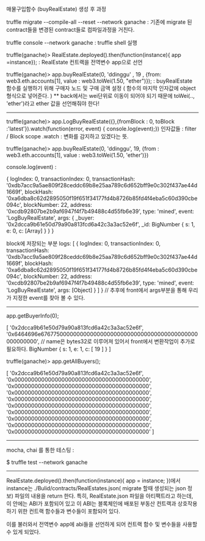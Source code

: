 매물구입함수 (buyRealEstate) 생성 후 과정

truffle migrate --compile-all --reset --network ganache 
    : 기존에 migrate 된 contract들을 변경된 contract들로 컴파일과정을 거친다. 

truffle console --network ganache 
    : truffle shell 실행 

truffle(ganache)> RealEstate.deployed().then(function(instance){ app =instance});
    : RealEstate 컨트랙을 전역변수 app으로 선언

truffle(ganache)> app.buyRealEstate(0, 'ddinggu' , 19 , {from: web3.eth.accounts[1], value : web3.toWei(1.50, "ether")});
    : buyRealEstate 함수를 실행하기 위해 구매자 노드 및 구매 금액 설정 ( 함수의 마지막 인자값에 object 형식으로 넣어준다. )
      ** back에서는 wei단위로 이동이 되어야 되기 때문에 toWei(.., 'ether')라고 ether 값을 선언해줘야 한다!

-------------------

truffle(ganache)> app.LogBuyRealEstate({},{fromBlock : 0, toBlock :'latest'}).watch(function(error, event) { console.log(event);})
    인자값들 : filter / Block scope
    .watch : 변화를 감지하고 있겠다는 뜻. 

truffle(ganache)> app.buyRealEstate(0, 'ddinggu', 19, {from : web3.eth.accounts[1], value : web3.toWei(1.50, 'ether')})

console.log(event) : 

{ logIndex: 0,
  transactionIndex: 0,
  transactionHash: '0xdb7acc9a5ae809f28ceddc69b8e25aa789c6d652bff9e0c302f437ae44d1669f',
  blockHash: '0xa6dba8c62d2895050f19f651f34177fd4b8726b85fd4f4eba5c60d390cbe094c',
  blockNumber: 22,
  address: '0xcdb92807be2b9af6947f4f7b49488c4d55fb6e39',
  type: 'mined',
  event: 'LogBuyRealEstate',
  args:
   { _buyer: '0x2dcca9b61e50d79a90a813fcd6a42c3a3ac52e6f',
     _id: BigNumber { s: 1, e: 0, c: [Array] } } }


block에 저장되는 부분 
logs:
   [ { logIndex: 0,
       transactionIndex: 0,
       transactionHash: '0xdb7acc9a5ae809f28ceddc69b8e25aa789c6d652bff9e0c302f437ae44d1669f',
       blockHash: '0xa6dba8c62d2895050f19f651f34177fd4b8726b85fd4f4eba5c60d390cbe094c',
       blockNumber: 22,
       address: '0xcdb92807be2b9af6947f4f7b49488c4d55fb6e39',
       type: 'mined',
       event: 'LogBuyRealEstate',
       args: [Object] } ] } // 추후에 front에서 args부분을 통해 우리가 지정한 event를 찾아 볼 수 있다. 



--------------------------

app.getBuyerInfo(0);

[ '0x2dcca9b61e50d79a90a813fcd6a42c3a3ac52e6f',
  '0x6464696e67677500000000000000000000000000000000000000000000000000', // name은 bytes32로 이루어져 있어서 front에서 변환작업이 추가로 필요하다. 
  BigNumber { s: 1, e: 1, c: [ 19 ] } ]

  truffle(ganache)> app.getAllBuyers();

[ '0x2dcca9b61e50d79a90a813fcd6a42c3a3ac52e6f',
  '0x0000000000000000000000000000000000000000',
  '0x0000000000000000000000000000000000000000',
  '0x0000000000000000000000000000000000000000',
  '0x0000000000000000000000000000000000000000',
  '0x0000000000000000000000000000000000000000',
  '0x0000000000000000000000000000000000000000',
  '0x0000000000000000000000000000000000000000',
  '0x0000000000000000000000000000000000000000',
  '0x0000000000000000000000000000000000000000' ]

------------

mocha, chai 를 통한 테스팅 : 

$  truffle test --network ganache

---------------

RealEstate.deployed().then(function(instance){ app = instance; })에서 
instance는 ./Bulid/contracts/RealEstates.json( migrate 할때 생성되는 json 정보) 파일의 내용을 return 한다. 
특히, RealEstate.json 파일을 아티팩트라고 하는데, 이 안에는 ABI가 포함되어 있고 이 ABI는 블록체인에 배포된 부동산 컨트랙과 
상호작용하기 위한 컨트랙 함수들과 변수들이 포함되어 있다. 

이를 불러와서 전역변수 app에 abi들을 선언하게 되어 컨트랙 함수 및 변수들을 사용할 수 있게 되었다. 



